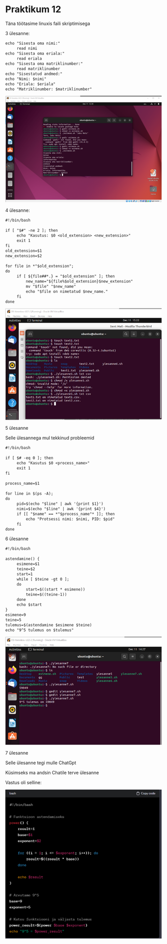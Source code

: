 # Praktikum 12

Täna töötasime linuxis faili skriptimisega

3 ülesanne:

```
echo "Sisesta oma nimi:"
     read nimi
echo "Sisesta oma eriala:"
     read eriala
echo "Sisesta oma matriklinumber:"
     read matriklinumber
echo "Sisestatud andmed:"
echo "Nimi: $nimi"
echo "Eriala: $eriala"
echo "Matriklinumber: $matriklinumber"
```

<img width="491" alt="OS23_lab1a" src="https://github.com/Voronkov2004/UT-Operatsioon/blob/main/Praks-12.1.png?raw=true">


4 ülesanne:

```
#!/bin/bash

if [ "$#" -ne 2 ]; then
     echo "Kasutus: $0 <old_extension> <new_extension>"
     exit 1
fi
old_extension=$1
new_extension=$2

for file in *"$old_extension";
do
     if [ ${file##*.} = "$old_extension" ]; then
         new_name="${file%$old_extension}$new_extension"
         mv "$file" "$new_name"
         echo "$file on nimetatud $new_name."
     fi
done
```

<img width="491" alt="OS23_lab1a" src="https://github.com/Voronkov2004/UT-Operatsioon/blob/main/Praks%2012.4.png?raw=true">

5 ülesanne

Selle ülesannega mul tekkinud probleemid

```
#!/bin/bash

if [ $# -eq 0 ]; then
     echo "Kasutus $0 <process_name>"
     exit 1
fi

process_name=$1

for line in $(ps -A);
do
     pid=$(echo "$line" | awk '{print $1}')
     nimi=$(echo "$line" | awk '{print $4}')
     if [[ "$name" == *"$process_name"* ]]; then
         echo "Protsessi nimi: $nimi, PID: $pid"
     fi
done
```

6 ülesanne

```
#!/bin/bash

astendamine() {
     esimene=$1
     teine=$2
     start=1
     while [ $teine -gt 0 ];
     do
         start=$((start * esimene))
         teine=$((teine-1))
     done
     echo $start
}
esimene=9
teine=5
tulemus=$(astendamine $esimene $teine)
echo "9^5 tulemus on $tulemus"
```

<img width="491" alt="OS23_lab1a" src="https://github.com/Voronkov2004/UT-Operatsioon/blob/main/Praks-12.5.1.png?raw=true">

7 ülesanne

Selle ülesanne tegi mulle ChatGpt

Küsimseks ma andsin Chatile terve ülesanne

Vastus oli selline:

<img width="491" alt="OS23_lab1a" src="https://github.com/Voronkov2004/UT-Operatsioon/blob/main/Praks%2012.png?raw=true">

